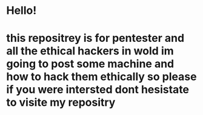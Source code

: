 # Hello!
<h1>
  this repositrey is for pentester and all the ethical hackers in wold
  im going to post some machine and how to hack them ethically
  so please if you were intersted dont hesistate to visite my repositry
</h1>
<h2>
  
</h2>





<picture>
  
</picture>
